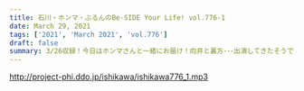 ```yaml
---
title: 石川・ホンマ・ぶるんのBe-SIDE Your Life! vol.776-1
date: March 29, 2021
tags: ['2021', 'March 2021', 'vol.776']
draft: false
summary: 3/26収録！今日はホンマさんと一緒にお届け！向井と裏方･･･出演してきたそうですよ！
---
```


http://project-phi.ddo.jp/ishikawa/ishikawa776_1.mp3